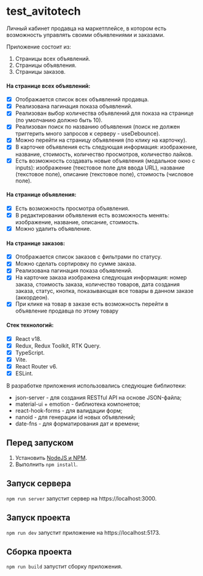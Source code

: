 # test_avitotech

Личный кабинет продавца на маркетплейсе, в котором есть возможность управлять своими объявлениями и заказами.

Приложение состоит из:
1. Страницы всех объявлений.
2. Страницы объявления.
3. Страницы заказов.

#### На странице всех объявлений:

- [x] Отображается список всех объявлений продавца.
- [x] Реализована пагинация показа объявлений.
- [x] Реализован выбор количества объявлений для показа на странице (по умолчанию должно быть 10).
- [x] Реализован поиск по названию объявления (поиск не должен триггерить много запросов к серверу - useDebounce).
- [x] Можно перейти на страницу объявления (по клику на карточку).
- [x] В карточке объявления есть следующая информация: изображение, название, стоимость, количество просмотров, количество лайков.
- [x] Есть возможность создавать новые объявления (модальное окно с inputs): изображение (текстовое поле для ввода URL), название (текстовое поле), описание (текстовое поле), стоимость (числовое поле).

#### На странице объявления:

- [x] Есть возможность просмотра объявления.
- [x] В редактировании объявления есть возможность менять: изображение, название, описание, стоимость.
- [x] Можно удалить объявление.

#### На странице заказов:
- [x] Отображается список заказов с фильтрами по статусу.
- [x] Можно сделать сортировку по сумме заказа.
- [x] Реализована пагинация показа объявлений.
- [x] На карточке заказа изображена следующая информация: номер заказа, стоимость заказа, количество товаров, дата создания заказа, статус, кнопка, показывающая все товары в данном заказе (аккордеон).
- [x] При клике на товар в заказе есть возможность перейти в объявление продавца по этому товару

#### Стек технологий:
- [x] React v18.
- [x] Redux, Redux Toolkit, RTK Query.
- [x] TypeScript.
- [x] Vite.
- [x] React Router v6.
- [x] ESLint.

В разработке приложения использовались следующие библиотеки:

- json-server - для создания RESTful API на основе JSON-файла;
- material-ui + emotion - библиотека компонетов;
- react-hook-forms - для валидации форм;
- nanoid - для генерации id новых объявлений;
- date-fns - для форматирования дат и времени;

## Перед запуском
1. Установить [NodeJS и NPM](https://nodejs.org/en/download/package-manager).
2. Выполнить `npm install`.

## Запуск сервера
`npm run server` запустит сервер на https://localhost:3000.

## Запуск проекта
`npm run dev` запустит приложение на https://localhost:5173.

## Сборка проекта
`npm run build` запустит сборку приложения.
